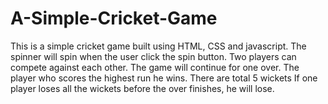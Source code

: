 # A-Simple-Cricket-Game
This is a simple cricket game built using HTML, CSS and javascript. 
The spinner will spin when the user click the spin button.
Two players can compete against each other.
The game will continue for one over.
The player who scores the highest run he wins.
There are total 5 wickets
If one player loses all the wickets before the over finishes, he will lose.
